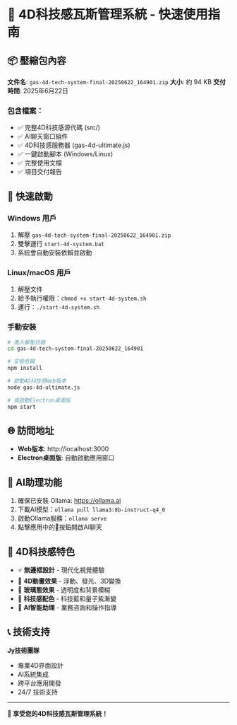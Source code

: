 # 🚀 4D科技感瓦斯管理系統 - 快速使用指南

## 📦 壓縮包內容

**文件名**: `gas-4d-tech-system-final-20250622_164901.zip`
**大小**: 約 94 KB
**交付時間**: 2025年6月22日

### 包含檔案：
- ✅ 完整4D科技感源代碼 (src/)
- ✅ AI聊天窗口組件
- ✅ 4D科技感服務器 (gas-4d-ultimate.js)
- ✅ 一鍵啟動腳本 (Windows/Linux)
- ✅ 完整使用文檔
- ✅ 項目交付報告

## 🚀 快速啟動

### Windows 用戶
1. 解壓 `gas-4d-tech-system-final-20250622_164901.zip`
2. 雙擊運行 `start-4d-system.bat`
3. 系統會自動安裝依賴並啟動

### Linux/macOS 用戶
1. 解壓文件
2. 給予執行權限：`chmod +x start-4d-system.sh`
3. 運行：`./start-4d-system.sh`

### 手動安裝
```bash
# 進入解壓目錄
cd gas-4d-tech-system-final-20250622_164901

# 安裝依賴
npm install

# 啟動4D科技感Web版本
node gas-4d-ultimate.js

# 或啟動Electron桌面版
npm start
```

## 🌐 訪問地址

- **Web版本**: http://localhost:3000
- **Electron桌面版**: 自動啟動應用窗口

## 🤖 AI助理功能

1. 確保已安裝 Ollama: https://ollama.ai
2. 下載AI模型：`ollama pull llama3:8b-instruct-q4_0`
3. 啟動Ollama服務：`ollama serve`
4. 點擊應用中的🤖按鈕開啟AI聊天

## 🎨 4D科技感特色

- ⭐ **無邊框設計** - 現代化視覺體驗
- 🌟 **4D動畫效果** - 浮動、發光、3D變換
- 💎 **玻璃態效果** - 透明度和背景模糊
- 🔮 **科技感配色** - 科技藍和量子紫漸變
- 🚀 **AI智能助理** - 業務咨詢和操作指導

## 📞 技術支持

**Jy技術團隊**
- 專業4D界面設計
- AI系統集成
- 跨平台應用開發
- 24/7 技術支持

---

**🎉 享受您的4D科技感瓦斯管理系統！**
